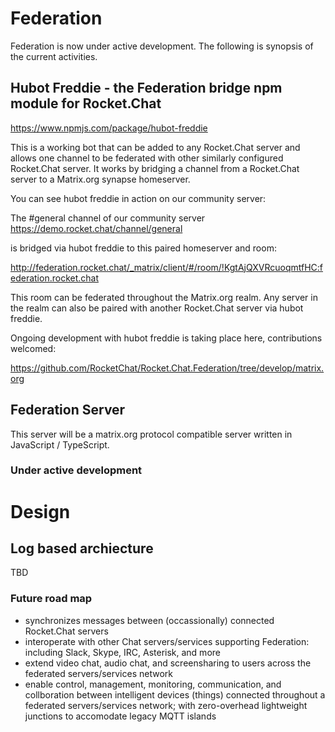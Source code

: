 # Federation 

Federation is now under active development.  The following is synopsis of the current activities.  

## Hubot Freddie - the Federation bridge npm module for Rocket.Chat

https://www.npmjs.com/package/hubot-freddie

This is a working bot that can be added to any Rocket.Chat server and allows one channel to be federated with other similarly configured Rocket.Chat server.   It works by bridging a channel from a Rocket.Chat server to a Matrix.org synapse homeserver. 

You can see hubot freddie in action on our community server:

The #general channel of our community server https://demo.rocket.chat/channel/general

is bridged via hubot freddie to this paired homeserver and room: 

http://federation.rocket.chat/_matrix/client/#/room/!KgtAjQXVRcuoqmtfHC:federation.rocket.chat

This room can be federated throughout the Matrix.org realm.  Any server in the realm can also be paired with another Rocket.Chat server via hubot freddie.

Ongoing development with hubot freddie is taking place here, contributions welcomed:

https://github.com/RocketChat/Rocket.Chat.Federation/tree/develop/matrix.org

## Federation Server

This server will be a matrix.org protocol compatible server written in JavaScript / TypeScript.

### Under active development

# Design

## Log based archiecture
TBD

### Future road map
* synchronizes messages between (occassionally) connected Rocket.Chat servers
* interoperate with other Chat servers/services supporting Federation: including Slack, Skype, IRC, Asterisk, and more
* extend video chat, audio chat, and screensharing to users across the federated servers/services network
* enable control, management, monitoring, communication, and collboration between intelligent devices (things) connected throughout a federated servers/services network; with zero-overhead lightweight junctions to accomodate legacy MQTT islands
